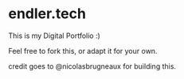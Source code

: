 # endler.tech

This is my Digital Portfolio :)

Feel free to fork this, or adapt it for your own.

credit goes to @nicolasbrugneaux for building this.
